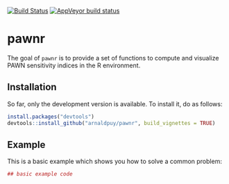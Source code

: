 [![Build Status](https://travis-ci.com/arnaldpuy/pawnr.svg?branch=master)](https://travis-ci.com/arnaldpuy/pawnr)
[![AppVeyor build status](https://ci.appveyor.com/api/projects/status/github/arnaldpuy/pawnr?branch=master&svg=true)](https://ci.appveyor.com/project/arnaldpuy/pawnr)

# pawnr

The goal of `pawnr` is to provide a set of functions to compute and visualize PAWN 
sensitivity indices in the R environment. 

## Installation

So far, only the development version is available. To install it, do as follows:

``` r
install.packages("devtools")
devtools::install_github("arnaldpuy/pawnr", build_vignettes = TRUE)
```

## Example

This is a basic example which shows you how to solve a common problem:

``` r
## basic example code
```

